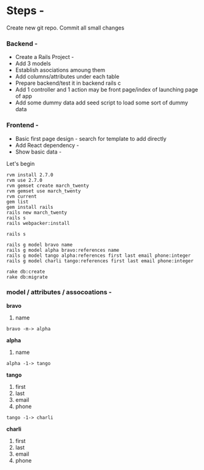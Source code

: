 
# Steps - 
Create new git repo. 
Commit all small changes

### Backend -
- Create a Rails Project - 
- Add 3 models
- Establish asociations amoung them
- Add columns/attributes under each table
- Prepare backend/test it in backend rails c
- Add 1 controller and 1 action may be front page/index of launching page of app
- Add some dummy data add seed script to load some sort of dummy data	
### Frontend -
- Basic first page design - search for template to add directly
- Add React dependency -
- Show basic data	-

Let's begin 
```
rvm install 2.7.0
rvm use 2.7.0
rvm gemset create march_twenty
rvm gemset use march_twenty
rvm current
gem list
gem install rails 
rails new march_twenty
rails s
rails webpacker:install

rails s

rails g model bravo name
rails g model alpha bravo:references name
rails g model tango alpha:references first last email phone:integer
rails g model charli tango:references first last email phone:integer

rake db:create
rake db:migrate
```


### model / attributes / assocoations -
**bravo**
1. name

`bravo -m-> alpha` 

**alpha**
1. 	name

`alpha -1-> tango`

**tango**
1. 	first
2. 	last
3. 	email
4. 	phone

`tango -1-> charli`

**charli**
1. 	first
2. 	last
3. 	email
4. 	phone
